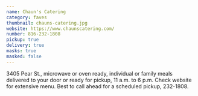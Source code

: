 ```yaml
---
name: Chaun's Catering
category: faves
thumbnail: chauns-catering.jpg
website: https://www.chaunscatering.com/
number: 816-232-1808
pickup: true
delivery: true
masks: true
masked: false
---
```

3405 Pear St., microwave or oven ready, individual or family meals delivered to your door or ready for pickup, 11 a.m. to 6 p.m. Check website for extensive menu. Best to call ahead for a scheduled pickup, 232-1808.